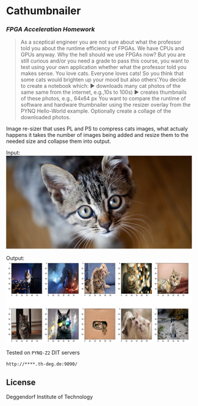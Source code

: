 # Cathumbnailer
### _FPGA Acceleration Homework_
> As a sceptical engineer you are not sure about what the professor told you about the runtime efficiency of FPGAs. We have CPUs and GPUs anyway. Why the hell should we use FPGAs now?
But you are still curious and/or you need a grade to pass this course, you want to test using your own application whether what the professor told you makes sense.
You love cats. Everyone loves cats! So you think that some cats would brighten up your mood but also others’.You decide to create a notebook which:
▶ downloads many cat photos of the same same from the internet, e.g.,10s to 100s)
▶ creates thumbnails of these photos, e.g., 64x64 px
You want to compare the runtime of software and hardware thumbnailer using the resizer overlay from the PYNQ Hello-World example. Optionally create a collage of the downloaded photos.

Image re-sizer that uses PL and PS to compress cats images, what actualy happens it takes the number of images being added and resize them to the needed size and collapse them into output.

Input:
![alt text](https://github.com/rallahaseh/Cathumbnailer/blob/main/Example/input.png?raw=true)

Output:
![alt text](https://github.com/rallahaseh/Cathumbnailer/blob/main/Example/output.png?raw=true)

Tested on `PYNQ-Z2` DIT servers
```sh
http://****.th-deg.de:9090/
```

## License
Deggendorf Institute of Technology
